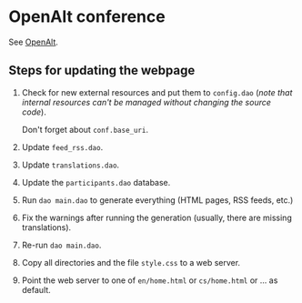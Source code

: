 OpenAlt conference
==================

See [OpenAlt](https://openalt.eu).

Steps for updating the webpage
------------------------------

1. Check for new external resources and put them to `config.dao` (*note that internal resources can't be managed without changing the source code*).

    Don't forget about `conf.base_uri`.

1. Update `feed_rss.dao`.

1. Update `translations.dao`.

1. Update the `participants.dao` database.

1. Run `dao main.dao` to generate everything (HTML pages, RSS feeds, etc.)

1. Fix the warnings after running the generation (usually, there are missing translations).

1. Re-run `dao main.dao`.

1. Copy all directories and the file `style.css` to a web server.

1. Point the web server to one of `en/home.html` or `cs/home.html` or ... as default.
